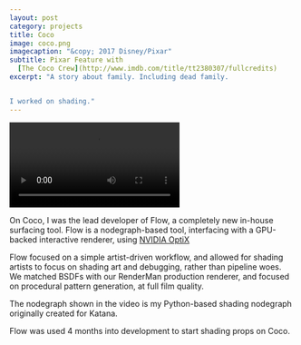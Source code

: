 ```yaml
---
layout: post
category: projects
title: Coco
image: coco.png
imagecaption: "&copy; 2017 Disney/Pixar"
subtitle: Pixar Feature with
  [The Coco Crew](http://www.imdb.com/title/tt2380307/fullcredits)
excerpt: "A story about family. Including dead family.


I worked on shading."
---
```


<video autoplay loop controls>
  <source src="http://on-demand.gputechconf.com/siggraph/2016/video/sig1653-david-pesare-jean-daniel-nahmias-look-development-in-real-time.mp4#t=803"
  type="video/ogg">
</video>

On Coco, I was the lead developer of Flow, a completely new in-house surfacing
tool. Flow is a nodegraph-based tool, interfacing with a GPU-backed interactive
renderer, using [NVIDIA OptiX](https://developer.nvidia.com/optix)

Flow focused on a simple artist-driven workflow, and allowed for shading
artists to focus on shading art and debugging, rather than pipeline woes.
We matched BSDFs with our RenderMan production renderer, and focused on
procedural pattern generation, at full film quality.

The nodegraph shown in the video is my Python-based shading nodegraph
originally created for Katana.

Flow was used 4 months into development to start shading props on Coco.
